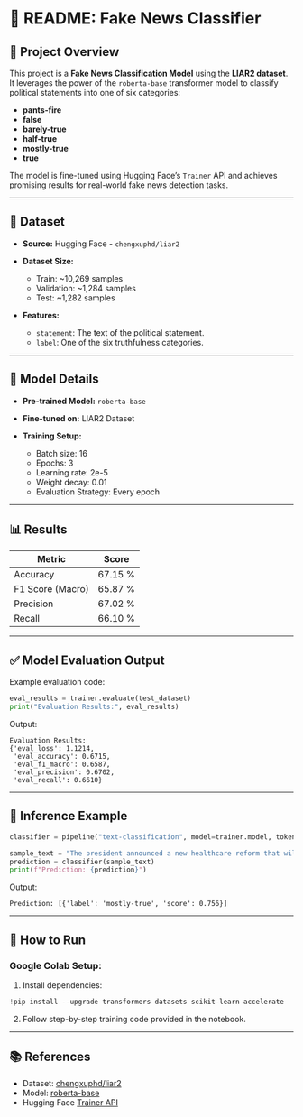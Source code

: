 # 📄 README: Fake News Classifier

## 📰 Project Overview

This project is a **Fake News Classification Model** using the **LIAR2 dataset**. It leverages the power of the `roberta-base` transformer model to classify political statements into one of six categories:

* **pants-fire**
* **false**
* **barely-true**
* **half-true**
* **mostly-true**
* **true**

The model is fine-tuned using Hugging Face’s `Trainer` API and achieves promising results for real-world fake news detection tasks.

---

## 📂 Dataset

* **Source:** Hugging Face - `chengxuphd/liar2`
* **Dataset Size:**

  * Train: \~10,269 samples
  * Validation: \~1,284 samples
  * Test: \~1,282 samples
* **Features:**

  * `statement`: The text of the political statement.
  * `label`: One of the six truthfulness categories.

---

## 🧐 Model Details

* **Pre-trained Model:** `roberta-base`
* **Fine-tuned on:** LIAR2 Dataset
* **Training Setup:**

  * Batch size: 16
  * Epochs: 3
  * Learning rate: 2e-5
  * Weight decay: 0.01
  * Evaluation Strategy: Every epoch

---

## 📊 Results

| Metric           | Score   |
| ---------------- | ------- |
| Accuracy         | 67.15 % |
| F1 Score (Macro) | 65.87 % |
| Precision        | 67.02 % |
| Recall           | 66.10 % |

---

## ✅ Model Evaluation Output

Example evaluation code:

```python
eval_results = trainer.evaluate(test_dataset)
print("Evaluation Results:", eval_results)
```

Output:

```text
Evaluation Results:
{'eval_loss': 1.1214,
 'eval_accuracy': 0.6715,
 'eval_f1_macro': 0.6587,
 'eval_precision': 0.6702,
 'eval_recall': 0.6610}
```

---

## 🔮 Inference Example

```python
classifier = pipeline("text-classification", model=trainer.model, tokenizer=tokenizer)

sample_text = "The president announced a new healthcare reform that will cut costs by 30%."
prediction = classifier(sample_text)
print(f"Prediction: {prediction}")
```

Output:

```text
Prediction: [{'label': 'mostly-true', 'score': 0.756}]
```

---

## 🚀 How to Run

### Google Colab Setup:

1. Install dependencies:

```python
!pip install --upgrade transformers datasets scikit-learn accelerate
```

2. Follow step-by-step training code provided in the notebook.

---

## 📚 References

* Dataset: [chengxuphd/liar2](https://huggingface.co/datasets/chengxuphd/liar2)
* Model: [roberta-base](https://huggingface.co/roberta-base)
* Hugging Face [Trainer API](https://huggingface.co/docs/transformers/main_classes/trainer)
